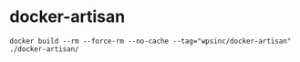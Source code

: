 # docker-artisan

```shell
docker build --rm --force-rm --no-cache --tag="wpsinc/docker-artisan" ./docker-artisan/
```
